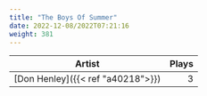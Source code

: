 ```yaml
---
title: "The Boys Of Summer"
date: 2022-12-08/2022T07:21:16
weight: 381
---
```




 Artist | Plays 
----- | -----:
[Don Henley]({{< ref "a40218">}}) | 3
